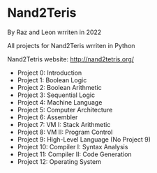 # Nand2Teris
By Raz and Leon wrriten in 2022

All projects for Nand2Teris wrriten in Python

Nand2Tetris website: http://nand2tetris.org/

* Project 0: Introduction  
* Project 1: Boolean Logic  
* Project 2: Boolean Arithmetic  
* Project 3: Sequential Logic  
* Project 4: Machine Language  
* Project 5: Computer Architecture  
* Project 6: Assembler  
* Project 7: VM I: Stack Arithmetic  
* Project 8: VM II: Program Control  
* Project 9: High-Level Language  (No Project 9) 
* Project 10: Compiler I: Syntax Analysis  
* Project 11: Compiler II: Code Generation  
* Project 12: Operating System  
